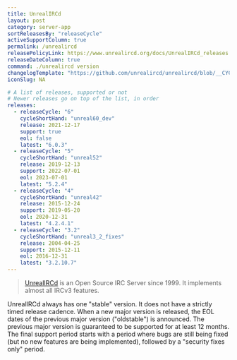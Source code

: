 ```yaml
---
title: UnrealIRCd
layout: post
category: server-app
sortReleasesBy: "releaseCycle"
activeSupportColumn: true
permalink: /unrealircd
releasePolicyLink: https://www.unrealircd.org/docs/UnrealIRCd_releases
releaseDateColumn: true
command: ./unrealircd version
changelogTemplate: "https://github.com/unrealircd/unrealircd/blob/__CYCLE_SHORT_HAND__/doc/RELEASE-NOTES.md#unrealircd-{{'__LATEST__' | replace:'.',''}}"
iconSlug: NA

# A list of releases, supported or not
# Newer releases go on top of the list, in order
releases:
  - releaseCycle: "6"
    cycleShortHand: "unreal60_dev"
    release: 2021-12-17
    support: true
    eol: false
    latest: "6.0.3"
  - releaseCycle: "5"
    cycleShortHand: "unreal52"
    release: 2019-12-13
    support: 2022-07-01
    eol: 2023-07-01
    latest: "5.2.4"
  - releaseCycle: "4"
    cycleShortHand: "unreal42"
    release: 2015-12-24
    support: 2019-05-20
    eol: 2020-12-31
    latest: "4.2.4.1"
  - releaseCycle: "3.2"
    cycleShortHand: "unreal3_2_fixes"
    release: 2004-04-25
    support: 2015-12-11
    eol: 2016-12-31
    latest: "3.2.10.7"
---
```


> [UnrealIRCd](https://www.unrealircd.org) is an Open Source IRC Server since 1999. It implements almost all IRCv3 features.

UnrealIRCd always has one "stable" version. It does not have a strictly timed release cadence.
When a new major version is released, the EOL dates of the previous major version ("oldstable") is announced.
The previous major version is guaranteed to be supported for at least 12 months.
The final support period starts with a period where bugs are still being fixed (but no new
features are being implemented), followed by a "security fixes only" period.
